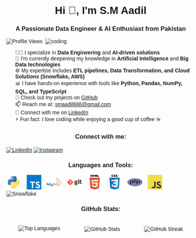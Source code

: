 <!DOCTYPE html>
<html lang="en">
<head>
  <meta charset="UTF-8">
  <meta name="viewport" content="width=device-width, initial-scale=1.0">
  <meta name="description" content="Data Engineer | Python Programmer | AI Enthusiast">
  <title>GitHub Overview - S.M. Aadil</title>
  <style>
    body {
      font-family: Arial, sans-serif;
    }
    h1, h3 {
      text-align: center;
    }
    ul {
      list-style-type: none;
    }
    .profile-stats {
      display: flex;
      justify-content: space-around;
      margin: 20px 0;
    }
    .tools-icons img {
      margin-right: 10px;
    }
  </style>
</head>
<body>

<h1>Hi 👋, I'm S.M Aadil</h1>
<h3>A Passionate Data Engineer & AI Enthusiast from Pakistan</h3>

<img align="right" alt="coding" width="400" src="https://i.gifer.com/JXA0.gif" />

<p align="left">
  <img src="https://komarev.com/ghpvc/?username=smaadil&label=Profile%20views&color=0e75b6&style=flat" alt="Profile Views" />
</p>

<ul>
  <li>👨‍💻 I specialize in <strong>Data Engineering</strong> and <strong>AI-driven solutions</strong></li>
  <li>🌱 I’m currently deepening my knowledge in <strong>Artificial Intelligence</strong> and <strong>Big Data technologies</strong></li>
  <li>⚙️ My expertise includes <strong>ETL pipelines, Data Transformation, and Cloud Solutions (Snowflake, AWS)</strong></li>
  <li>📊 I have hands-on experience with tools like <strong>Python, Pandas, NumPy, SQL, and TypeScript</strong></li>
  <li>🔗 Check out my projects on <a href="https://github.com/smaadil">GitHub</a></li>
  <li>📫 Reach me at: <a href="mailto:smaadil688@gmail.com">smaadil688@gmail.com</a></li>
  <li>👥 Connect with me on <a href="https://www.linkedin.com/in/adil6/">LinkedIn</a></li>
  <li>⚡ Fun fact: I love coding while enjoying a good cup of coffee ☕</li>
</ul>

<h3>Connect with me:</h3>
<p>
  <a href="https://linkedin.com/in/smaadilahmed" target="_blank"><img align="center" src="https://raw.githubusercontent.com/rahuldkjain/github-profile-readme-generator/master/src/images/icons/Social/linked-in-alt.svg" alt="LinkedIn" height="30" width="40" /></a>
  <a href="https://instagram.com/sm_aadil_ahmed" target="_blank"><img align="center" src="https://raw.githubusercontent.com/rahuldkjain/github-profile-readme-generator/master/src/images/icons/Social/instagram.svg" alt="Instagram" height="30" width="40" /></a>
</p>

<h3>Languages and Tools:</h3>
<p class="tools-icons">
  <img src="https://raw.githubusercontent.com/devicons/devicon/master/icons/python/python-original.svg" alt="Python" width="40" height="40"/>
  <img src="https://raw.githubusercontent.com/devicons/devicon/master/icons/typescript/typescript-original.svg" alt="TypeScript" width="40" height="40"/>
  <img src="https://raw.githubusercontent.com/devicons/devicon/master/icons/mysql/mysql-original-wordmark.svg" alt="MySQL" width="40" height="40"/>
  <img src="https://raw.githubusercontent.com/devicons/devicon/master/icons/git/git-original-wordmark.svg" alt="Git" width="40" height="40"/>
  <img src="https://raw.githubusercontent.com/devicons/devicon/master/icons/html5/html5-original-wordmark.svg" alt="HTML5" width="40" height="40"/>
  <img src="https://raw.githubusercontent.com/devicons/devicon/master/icons/css3/css3-original-wordmark.svg" alt="CSS3" width="40" height="40"/>
  <img src="https://raw.githubusercontent.com/devicons/devicon/master/icons/php/php-original.svg" alt="PHP" width="40" height="40"/>
  <img src="https://raw.githubusercontent.com/devicons/devicon/master/icons/javascript/javascript-original.svg" alt="JavaScript" width="40" height="40"/>
  <img src="https://www.vectorlogo.zone/logos/snowflake/snowflake-icon.svg" alt="Snowflake" width="40" height="40"/>
</p>

<h3>GitHub Stats:</h3>
<div class="profile-stats">
  <p><img align="left" src="https://github-readme-stats.vercel.app/api/top-langs?username=smaadil&show_icons=true&locale=en&layout=compact" alt="Top Languages" /></p>
  <p><img align="center" src="https://github-readme-stats.vercel.app/api?username=smaadil&show_icons=true&locale=en" alt="GitHub Stats" /></p>
  <p><img align="center" src="https://github-readme-streak-stats.herokuapp.com/?user=smaadil" alt="GitHub Streak" /></p>
</div>

</body>
</html>
